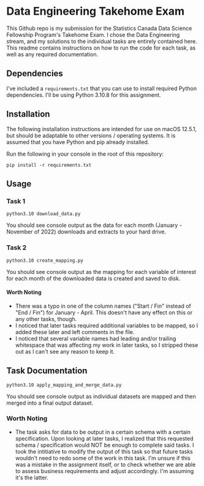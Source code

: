 # Data Engineering Takehome Exam

This Github repo is my submission for the Statistics Canada Data Science Fellowship Program's Takehome Exam. I chose the Data Engineering stream, and my solutions to the individual tasks are entirely contained here. This readme contains instructions on how to run the code for each task, as well as any required documentation.

## Dependencies

I've included a `requirements.txt` that you can use to install required Python dependencies. I'll be using Python 3.10.8 for this assignment.

## Installation

The following installation instructions are intended for use on macOS 12.5.1, but should be adaptable to other versions / operating systems. It is assumed that you have Python and pip already installed.

Run the following in your console in the root of this repository:

```
pip install -r requirements.txt
```

## Usage

### Task 1
```
python3.10 download_data.py
```
You should see console output as the data for each month (January - November of 2022) downloads and extracts to your hard drive.

### Task 2

```
python3.10 create_mapping.py
```

You should see console output as the mapping for each variable of interest for each month of the downloaded data is created and saved to disk.

#### Worth Noting

- There was a typo in one of the column names ("Start / Fin" instead of "End / Fin") for January - April. This doesn't have any effect on this or any other tasks, though.
- I noticed that later tasks required additional variables to be mapped, so I added these later and left comments in the file.
- I noticed that several variable names had leading and/or trailing whitespace that was affecting my work in later tasks, so I stripped these out as I can't see any reason to keep it.

## Task Documentation

```
python3.10 apply_mapping_and_merge_data.py
```

You should see console output as individual datasets are mapped and then merged into a final output dataset.

### Worth Noting
- The task asks for data to be output in a certain schema with a certain specification. Upon looking at later tasks, I realized that this requested schema / specification would NOT be enough to complete said tasks. I took the intitiative to modify the output of this task so that future tasks wouldn't need to redo some of the work in this task. I'm unsure if this was a mistake in the assignment itself, or to check whether we are able to assess business requirements and adjust accordingly. I'm assuming it's the latter.